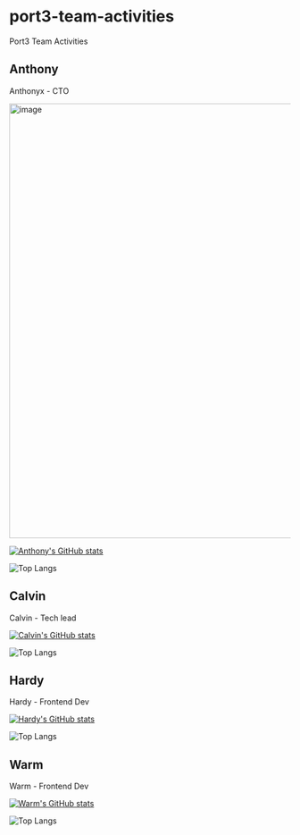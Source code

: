 # port3-team-activities
Port3 Team Activities




## Anthony
Anthonyx - CTO

<img width="778" alt="image" src="https://github.com/user-attachments/assets/d4cc31c7-641b-419f-9933-2dd8c86cc2b2" />

[![Anthony's GitHub stats](https://github-readme-stats.vercel.app/api?username=0xanthonyx&show_icons=true&theme=radical)](https://github.com/0xanthonyx/)

![Top Langs](https://github-readme-stats.vercel.app/api/top-langs/?username=0xanthonyx)

## Calvin
Calvin - Tech lead

[![Calvin's GitHub stats](https://github-readme-stats.vercel.app/api?username=calvin-yang&show_icons=true&theme=radical)](https://github.com/calvin-yang/)

![Top Langs](https://github-readme-stats.vercel.app/api/top-langs/?username=calvin-yang)

## Hardy
Hardy - Frontend Dev

[![Hardy's GitHub stats](https://github-readme-stats.vercel.app/api?username=huadee1108&show_icons=true&theme=radical)](https://github.com/huadee1108/)

![Top Langs](https://github-readme-stats.vercel.app/api/top-langs/?username=huadee1108)

## Warm
Warm - Frontend Dev

[![Warm's GitHub stats](https://github-readme-stats.vercel.app/api?username=W123-T&show_icons=true&theme=radical)](https://github.com/W123-T/)

![Top Langs](https://github-readme-stats.vercel.app/api/top-langs/?username=W123-T)
